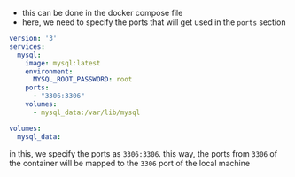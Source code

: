 - this can be done in the docker compose file
- here, we need to specify the ports that will get used in the `ports` section
```yml
version: '3'
services:
  mysql:
    image: mysql:latest
    environment:
      MYSQL_ROOT_PASSWORD: root
    ports:
      - "3306:3306"
    volumes:
      - mysql_data:/var/lib/mysql

volumes:
  mysql_data:

```
in this, we specify the ports as `3306:3306`. this way, the ports from `3306` of the container will be mapped to the `3306` port of the local machine